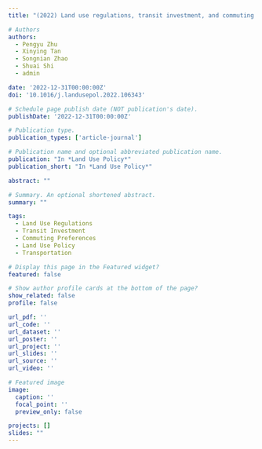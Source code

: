 ```yaml
---
title: "(2022) Land use regulations, transit investment, and commuting preferences. Land Use Policy, 122, 106343"

# Authors
authors:
  - Pengyu Zhu
  - Xinying Tan
  - Songnian Zhao
  - Shuai Shi
  - admin

date: '2022-12-31T00:00:00Z'
doi: '10.1016/j.landusepol.2022.106343'

# Schedule page publish date (NOT publication's date).
publishDate: '2022-12-31T00:00:00Z'

# Publication type.
publication_types: ['article-journal']

# Publication name and optional abbreviated publication name.
publication: "In *Land Use Policy*"
publication_short: "In *Land Use Policy*"

abstract: ""

# Summary. An optional shortened abstract.
summary: ""

tags:
  - Land Use Regulations
  - Transit Investment
  - Commuting Preferences
  - Land Use Policy
  - Transportation

# Display this page in the Featured widget?
featured: false

# Show author profile cards at the bottom of the page?
show_related: false
profile: false

url_pdf: ''
url_code: ''
url_dataset: ''
url_poster: ''
url_project: ''
url_slides: ''
url_source: ''
url_video: ''

# Featured image
image:
  caption: ''
  focal_point: ''
  preview_only: false

projects: []
slides: ""
---
```


